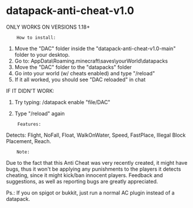 # datapack-anti-cheat-v1.0
ONLY WORKS ON VERSIONS 1.18+
        
        How to install:

1) Move the "DAC" folder inside the "datapack-anti-cheat-v1.0-main" folder to your desktop.
2) Go to: AppData\Roaming\.minecraft\saves\yourWorld\datapacks
3) Move the "DAC" folder to the "datapacks" folder
4) Go into your world (w/ cheats enabled) and type "/reload"
5) If it all worked, you should see "DAC reloaded" in chat

IF IT DIDN'T WORK:
1) Try typing: /datapack enable "file/DAC"
2) Type "/reload" again



        Features:
Detects: Flight, NoFall, Float, WalkOnWater, Speed, FastPlace, Illegal Block Placement, Reach.

        Note:
Due to the fact that this Anti Cheat was very recently created, it might have bugs, thus it won't be applying any punishments to the players it detects cheating, since it might kick/ban innocent players. Feedback and suggestions, as well as reporting bugs are greatly appreciated.

Ps.: If you on spigot or bukkit, just run a normal AC plugin instead of a datapack.
